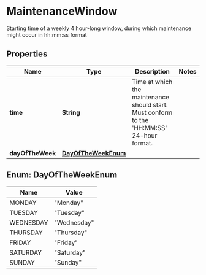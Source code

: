 

# MaintenanceWindow

Starting time of a weekly 4 hour-long window, during which maintenance might occur in hh:mm:ss format
## Properties

| Name | Type | Description | Notes |
| ------------ | ------------- | ------------- | ------------- |
| **time** | **String** | Time at which the maintenance should start. Must conform to the &#39;HH:MM:SS&#39; 24-hour format. |  |
| **dayOfTheWeek** | [**DayOfTheWeekEnum**](#DayOfTheWeekEnum) |  |  |



## Enum: DayOfTheWeekEnum

| Name | Value |
| ---- | -----
| MONDAY | &quot;Monday&quot; |
| TUESDAY | &quot;Tuesday&quot; |
| WEDNESDAY | &quot;Wednesday&quot; |
| THURSDAY | &quot;Thursday&quot; |
| FRIDAY | &quot;Friday&quot; |
| SATURDAY | &quot;Saturday&quot; |
| SUNDAY | &quot;Sunday&quot; |


